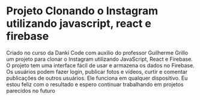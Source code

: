 # Projeto Clonando o Instagram utilizando javascript, react e firebase
Criado no curso da Danki Code com auxilio do professor Guilherme Grillo um projeto para clonar o Instagram utilizando JavaScript, React e Firebase. O projeto tem uma interface fácil de usar e armazena os dados no Firebase. Os usuários podem fazer login, publicar fotos e vídeos, curtir e comentar publicações de outros usuários. Ele funciona em qualquer dispositivo. Eu estou feliz com o resultado e espero continuar trabalhando em projetos parecidos no futuro
